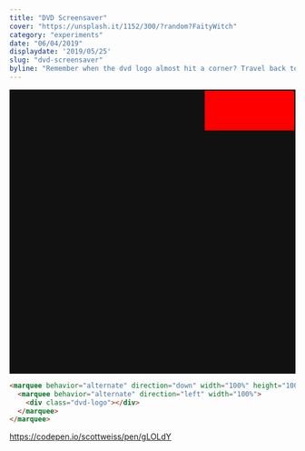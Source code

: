 ```yaml
---
title: "DVD Screensaver"
cover: "https://unsplash.it/1152/300/?random?FaityWitch"
category: "experiments"
date: "06/04/2019"
displaydate: '2019/05/25'
slug: "dvd-screensaver"
byline: "Remember when the dvd logo almost hit a corner? Travel back to a simpler time with a html only screensaver"
---
```

<div class="container" style="  background-color: #111;
  height: 100vh;
  max-height: 500px;
  width: 100%;">
	<marquee behavior="alternate" direction="down" width="100%" height="100%">
    	<marquee behavior="alternate" direction="left" width="100%">
			<div class="dvd-logo" style=" display: block;
			  background: url(http://www.clipartbest.com/cliparts/aTq/odB/aTqodBo8c.png), red;
			  height: 70px;
			  width: 158px;
			  background-size: cover;
			  background-repeat: no-repeat;"></div>
	    </marquee>
	</marquee>
</div>

```html
<marquee behavior="alternate" direction="down" width="100%" height="100%">
  <marquee behavior="alternate" direction="left" width="100%">
    <div class="dvd-logo"></div>
  </marquee>
</marquee>
```

https://codepen.io/scottweiss/pen/gLOLdY